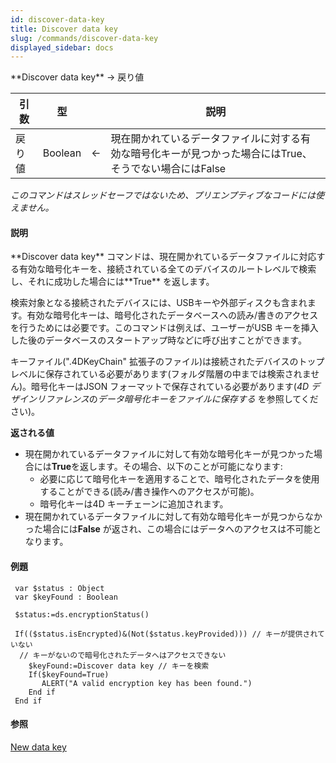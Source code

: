```yaml
---
id: discover-data-key
title: Discover data key
slug: /commands/discover-data-key
displayed_sidebar: docs
---
```


<!--REF #_command_.Discover data key.Syntax-->**Discover data key**  -> 戻り値<!-- END REF-->
<!--REF #_command_.Discover data key.Params-->
| 引数 | 型 |  | 説明 |
| --- | --- | --- | --- |
| 戻り値 | Boolean | &#8592; | 現在開かれているデータファイルに対する有効な暗号化キーが見つかった場合にはTrue、そうでない場合にはFalse |

<!-- END REF-->

*このコマンドはスレッドセーフではないため、プリエンプティブなコードには使えません。*


#### 説明 

<!--REF #_command_.Discover data key.Summary-->**Discover data key** コマンドは、現在開かれているデータファイルに対応する有効な暗号化キーを、接続されている全てのデバイスのルートレベルで検索し、それに成功した場合には**True** を返します。<!-- END REF-->

検索対象となる接続されたデバイスには、USBキーや外部ディスクも含まれます。有効な暗号化キーは、暗号化されたデータベースへの読み/書きのアクセスを行うためには必要です。このコマンドは例えば、ユーザーがUSB キーを挿入した後のデータベースのスタートアップ時などに呼び出すことができます。

キーファイル(".4DKeyChain" 拡張子のファイル)は接続されたデバイスのトップレベルに保存されている必要があります(フォルダ階層の中までは検索されません)。暗号化キーはJSON フォーマットで保存されている必要があります(*4D デザインリファレンス*の*データ暗号化キーをファイルに保存する* を参照してください)。

**返される値**

* 現在開かれているデータファイルに対して有効な暗号化キーが見つかった場合には**True**を返します。その場合、以下のことが可能になります:  
   * 必要に応じて暗号化キーを適用することで、暗号化されたデータを使用することができる(読み/書き操作へのアクセスが可能)。  
   * 暗号化キーは4D キーチェーンに追加されます。
* 現在開かれているデータファイルに対して有効な暗号化キーが見つからなかった場合には**False** が返され、この場合にはデータへのアクセスは不可能となります。

#### 例題 

```4d
 var $status : Object
 var $keyFound : Boolean
 
 $status:=ds.encryptionStatus()
 
 If(($status.isEncrypted)&(Not($status.keyProvided))) // キーが提供されていない
  // キーがないので暗号化されたデータへはアクセスできない
    $keyFound:=Discover data key // キーを検索
    If($keyFound=True)
       ALERT("A valid encryption key has been found.")
    End if
 End if
```

#### 参照 

  
[New data key](new-data-key.md)  